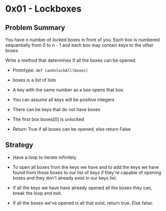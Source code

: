 # 0x01 - Lockboxes

## Problem Summary

You have n number of locked boxes in front of you. Each box is numbered sequentially from 0 to n - 1 and each box may contain keys to the other boxes.

Write a method that determines if all the boxes can be opened.

* Prototype: ```def canUnlockAll(boxes)```

* boxes is a list of lists

* A key with the same number as a box opens that box

* You can assume all keys will be positive integers

* There can be keys that do not have boxes

* The first box boxes[0] is unlocked

* Return True if all boxes can be opened, else return False

## Strategy

 * Have a loop to iterate infinitely

 * To open all boxes from the keys we have and to add the keys we have found from those boxes to our list of keys if they're capable of opening boxes and they don't already exist in our keys list.

 * If all the keys we have have already opened all the boxes they can, break the loop and exit.

 * If all the boxes we've opened is all that exist, return true. Else false.